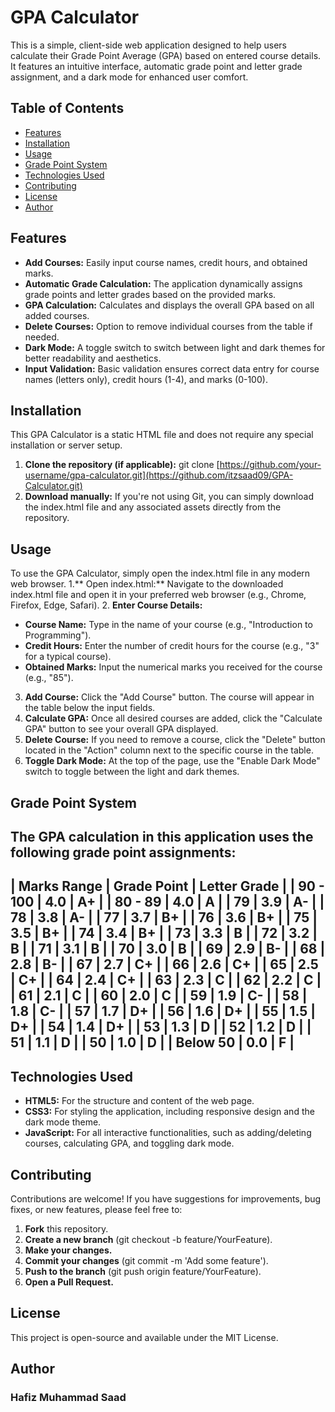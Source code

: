 # GPA Calculator

This is a simple, client-side web application designed to help users calculate their Grade Point Average (GPA) based on entered course details. It features an intuitive interface, automatic grade point and letter grade assignment, and a dark mode for enhanced user comfort.

## Table of Contents
- [Features](#features)
- [Installation](#installation)
- [Usage](#usage)
- [Grade Point System](#grade-point-system)
- [Technologies Used](#technologies-used)
- [Contributing](#contibuting)
- [License](#license)
- [Author](#author)

## Features
- **Add Courses:** Easily input course names, credit hours, and obtained marks.
- **Automatic Grade Calculation:** The application dynamically assigns grade points and letter grades based on the provided marks.
- **GPA Calculation:** Calculates and displays the overall GPA based on all added courses.
- **Delete Courses:** Option to remove individual courses from the table if needed.
- **Dark Mode:** A toggle switch to switch between light and dark themes for better readability and aesthetics.
- **Input Validation:** Basic validation ensures correct data entry for course names (letters only), credit hours (1-4), and marks (0-100).

## Installation
This GPA Calculator is a static HTML file and does not require any special installation or server setup.
1. **Clone the repository (if applicable):**
   git clone [https://github.com/your-username/gpa-calculator.git](https://github.com/itzsaad09/GPA-Calculator.git)
2. **Download manually:**
   If you're not using Git, you can simply download the index.html file and any associated assets directly from the repository.

## Usage
To use the GPA Calculator, simply open the index.html file in any modern web browser.
1.** Open index.html:** Navigate to the downloaded index.html file and open it in your preferred web browser (e.g., Chrome, Firefox, Edge, Safari).
2. **Enter Course Details:**
   - **Course Name:** Type in the name of your course (e.g., "Introduction to Programming").
   - **Credit Hours:** Enter the number of credit hours for the course (e.g., "3" for a typical course).
   - **Obtained Marks:** Input the numerical marks you received for the course (e.g., "85").
3. **Add Course:** Click the "Add Course" button. The course will appear in the table below the input fields.
4. **Calculate GPA:** Once all desired courses are added, click the "Calculate GPA" button to see your overall GPA displayed.
5. **Delete Course:** If you need to remove a course, click the "Delete" button located in the "Action" column next to the specific course in the table.
6. **Toggle Dark Mode:** At the top of the page, use the "Enable Dark Mode" switch to toggle between the light and dark themes.

## Grade Point System
The GPA calculation in this application uses the following grade point assignments:<br/>
----------------------------------------------------------------------------------------
|      **Marks Range**      |      **Grade Point**       |      **Letter Grade**       |
|         90 - 100          |            4.0             |             A+              |
|         80 - 89           |            4.0             |             A               |
|           79              |            3.9             |             A-              |
|           78              |            3.8             |             A-              |
|           77              |            3.7             |             B+              |
|           76              |            3.6             |             B+              |
|           75              |            3.5             |             B+              |
|           74              |            3.4             |             B+              |
|           73              |            3.3             |             B               |
|           72              |            3.2             |             B               |
|           71              |            3.1             |             B               |
|           70              |            3.0             |             B               |
|           69              |            2.9             |             B-              |
|           68              |            2.8             |             B-              |
|           67              |            2.7             |             C+              |
|           66              |            2.6             |             C+              |
|           65              |            2.5             |             C+              |
|           64              |            2.4             |             C+              |
|           63              |            2.3             |             C               |
|           62              |            2.2             |             C               |
|           61              |            2.1             |             C               |
|           60              |            2.0             |             C               |
|           59              |            1.9             |             C-              |
|           58              |            1.8             |             C-              |
|           57              |            1.7             |             D+              |
|           56              |            1.6             |             D+              |
|           55              |            1.5             |             D+              |
|           54              |            1.4             |             D+              |
|           53              |            1.3             |             D               |
|           52              |            1.2             |             D               |
|           51              |            1.1             |             D               |
|           50              |            1.0             |             D               |
|         Below 50          |            0.0             |             F               |
----------------------------------------------------------------------------------------

## Technologies Used
- **HTML5:** For the structure and content of the web page.
- **CSS3:** For styling the application, including responsive design and the dark mode theme.
- **JavaScript:** For all interactive functionalities, such as adding/deleting courses, calculating GPA, and toggling dark mode.

## Contributing
Contributions are welcome! If you have suggestions for improvements, bug fixes, or new features, please feel free to:
1. **Fork** this repository.
2. **Create a new branch** (git checkout -b feature/YourFeature).
3. **Make your changes.**
4. **Commit your changes** (git commit -m 'Add some feature').
5. **Push to the branch** (git push origin feature/YourFeature).
6. **Open a Pull Request.**

## License
This project is open-source and available under the MIT License.

## Author
### Hafiz Muhammad Saad
